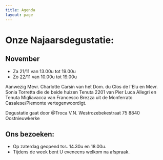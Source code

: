 ```yaml
---
title: Agenda 
layout: page
---
```

Onze Najaarsdegustatie:
========================
November
--------
* Za 21/11 van 13.00u tot 19.00u
* Zo 22/11 van 10.00u tot 19.00u

Aanwezig Mevr. Charlotte Carsin van het Dom. du Clos de l'Elu en Mevr. Sonia Torretta die de beide
huizen Tenuta 2201 van Pier Luca Allegri en Tenuta Migliavacca van Francesco Brezza uit de Monferrato Casalese/Piemonte vertegenwoordigt.

Degustatie gaat door @Troca V.N. Westrozebekestraat 75 8840 Oostnieuwkerke


Ons bezoeken:
-------------
* Op zaterdag geopend tss. 14.30u en 18.00u.
* Tijdens de week bent U eveneens welkom na afspraak.


















